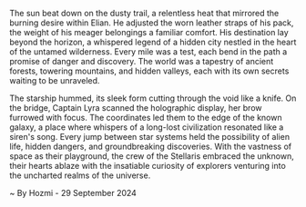 
The sun beat down on the dusty trail, a relentless heat that mirrored the burning desire within Elian. He adjusted the worn leather straps of his pack, the weight of his meager belongings a familiar comfort. His destination lay beyond the horizon, a whispered legend of a hidden city nestled in the heart of the untamed wilderness. Every mile was a test, each bend in the path a promise of danger and discovery. The world was a tapestry of ancient forests, towering mountains, and hidden valleys, each with its own secrets waiting to be unraveled.

The starship hummed, its sleek form cutting through the void like a knife. On the bridge, Captain Lyra scanned the holographic display, her brow furrowed with focus. The coordinates led them to the edge of the known galaxy, a place where whispers of a long-lost civilization resonated like a siren's song. Every jump between star systems held the possibility of alien life, hidden dangers, and groundbreaking discoveries. With the vastness of space as their playground, the crew of the Stellaris embraced the unknown, their hearts ablaze with the insatiable curiosity of explorers venturing into the uncharted realms of the universe. 

~ By Hozmi - 29 September 2024
